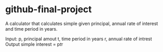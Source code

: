 # github-final-project

A calculator that calculates simple given principal, annual rate of interest and time period in years.

Input:
   p, principal amout
   t, time period in years
   r, annual rate of intrest
Output
   simple interest = p*t*r
